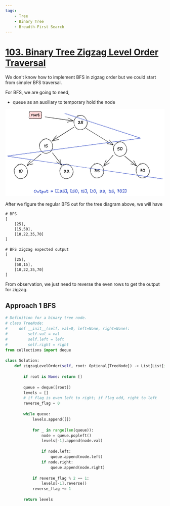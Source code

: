 ```yaml
---
tags:
    - Tree
    - Binary Tree
    - Breadth-First Search
---
```


# [103. Binary Tree Zigzag Level Order Traversal](https://leetcode.com/problems/binary-tree-zigzag-level-order-traversal/description/)


We don't know how to implement BFS in zigzag order but we could start from simpler BFS traversal. 

For BFS, we are going to need,

- queue as an auxillary to temporary hold the node

![](./assets/BFS_zigzag.excalidraw.png)

After we figure the regular BFS out for the tree diagram above, we will have
```
# BFS
[
    [25],
    [15,50],
    [10,22,35,70]
]

# BFS zigzag expected output
[
    [25],
    [50,15],
    [10,22,35,70]
]
```
From observation, we just need to reverse the even rows to get the output for zigzag.

## Approach 1 BFS


```python
# Definition for a binary tree node.
# class TreeNode:
#     def __init__(self, val=0, left=None, right=None):
#         self.val = val
#         self.left = left
#         self.right = right
from collections import deque

class Solution:
    def zigzagLevelOrder(self, root: Optional[TreeNode]) -> List[List[int]]:
        
        if root is None: return []

        queue = deque([root]) 
        levels = []
        # if flag is even left to right; if flag odd, right to left
        reverse_flag = 0 

        while queue:
            levels.append([])

            for _ in range(len(queue)):
                node = queue.popleft()
                levels[-1].append(node.val)

                if node.left:
                    queue.append(node.left)
                if node.right:
                    queue.append(node.right)
            
            if reverse_flag % 2 == 1:
                levels[-1].reverse()
            reverse_flag += 1
        
        return levels
                                    
```


